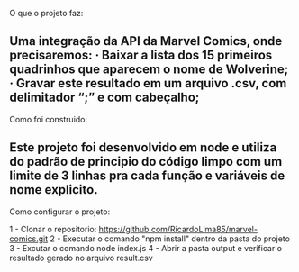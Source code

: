 O que o projeto faz:

Uma integração da API da Marvel Comics, onde precisaremos:
· Baixar a lista dos 15 primeiros quadrinhos que aparecem o nome de Wolverine;
· Gravar este resultado em um arquivo .csv, com delimitador “;” e com cabeçalho;
---------------------------------------------------------------------------------------
Como foi construido:

Este projeto foi desenvolvido em node e utiliza do padrão de principio do código limpo 
com um limite de 3 linhas pra cada função e variáveis de nome explicito.
---------------------------------------------------------------------------------------
Como configurar o projeto:

1 - Clonar o repositorio: https://github.com/RicardoLima85/marvel-comics.git
2 - Executar o comando "npm install" dentro da pasta do projeto
3 - Excutar o comando node index.js
4 - Abrir a pasta output e verificar o resultado gerado no arquivo result.csv



